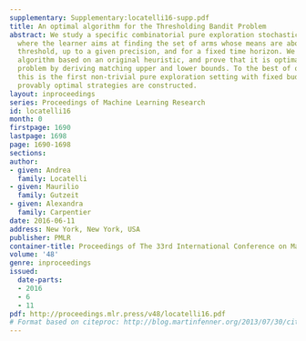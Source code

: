 ```yaml
---
supplementary: Supplementary:locatelli16-supp.pdf
title: An optimal algorithm for the Thresholding Bandit Problem
abstract: We study a specific combinatorial pure exploration stochastic bandit problem
  where the learner aims at finding the set of arms whose means are above a given
  threshold, up to a given precision, and for a fixed time horizon. We propose a parameter-free
  algorithm based on an original heuristic, and prove that it is optimal for this
  problem by deriving matching upper and lower bounds. To the best of our knowledge,
  this is the first non-trivial pure exploration setting with fixed budget for which
  provably optimal strategies are constructed.
layout: inproceedings
series: Proceedings of Machine Learning Research
id: locatelli16
month: 0
firstpage: 1690
lastpage: 1698
page: 1690-1698
sections: 
author:
- given: Andrea
  family: Locatelli
- given: Maurilio
  family: Gutzeit
- given: Alexandra
  family: Carpentier
date: 2016-06-11
address: New York, New York, USA
publisher: PMLR
container-title: Proceedings of The 33rd International Conference on Machine Learning
volume: '48'
genre: inproceedings
issued:
  date-parts:
  - 2016
  - 6
  - 11
pdf: http://proceedings.mlr.press/v48/locatelli16.pdf
# Format based on citeproc: http://blog.martinfenner.org/2013/07/30/citeproc-yaml-for-bibliographies/
---
```

